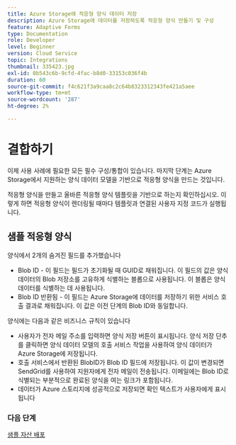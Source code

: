 ```yaml
---
title: Azure Storage에 적응형 양식 데이터 저장
description: Azure Storage에 데이터를 저장하도록 적응형 양식 만들기 및 구성
feature: Adaptive Forms
type: Documentation
role: Developer
level: Beginner
version: Cloud Service
topic: Integrations
thumbnail: 335423.jpg
exl-id: 0b543c6b-9cfd-4fac-b8d0-33153c036f4b
duration: 60
source-git-commit: f4c621f3a9caa8c2c64b8323312343fe421a5aee
workflow-type: tm+mt
source-wordcount: '287'
ht-degree: 2%

---
```


# 결합하기

이제 사용 사례에 필요한 모든 필수 구성/통합이 있습니다. 마지막 단계는 Azure Storage에서 지원하는 양식 데이터 모델을 기반으로 적응형 양식을 만드는 것입니다.

적응형 양식을 만들고 올바른 적응형 양식 템플릿을 기반으로 하는지 확인하십시오. 이렇게 하면 적응형 양식이 렌더링될 때마다 템플릿과 연결된 사용자 지정 코드가 실행됩니다.

## 샘플 적응형 양식

양식에서 2개의 숨겨진 필드를 추가했습니다

* Blob ID - 이 필드는 필드가 초기화될 때 GUID로 채워집니다. 이 필드의 값은 양식 데이터의 Blob 저장소를 고유하게 식별하는 블롭으로 사용됩니다. 이 블롭은 양식 데이터를 식별하는 데 사용됩니다.
* Blob ID 반환됨 - 이 필드는 Azure Storage에 데이터를 저장하기 위한 서비스 호출 결과로 채워집니다. 이 값은 이전 단계의 Blob ID와 동일합니다.

양식에는 다음과 같은 비즈니스 규칙이 있습니다

* 사용자가 전자 메일 주소를 입력하면 양식 저장 버튼이 표시됩니다. 양식 저장 단추를 클릭하면 양식 데이터 모델의 호출 서비스 작업을 사용하여 양식 데이터가 Azure Storage에 저장됩니다.
* 호출 서비스에서 반환된 BlobID가 Blob ID 필드에 저장됩니다. 이 값이 변경되면 SendGrid를 사용하여 지원자에게 전자 메일이 전송됩니다. 이메일에는 Blob ID로 식별되는 부분적으로 완료된 양식을 여는 링크가 포함됩니다.
* 데이터가 Azure 스토리지에 성공적으로 저장되면 확인 텍스트가 사용자에게 표시됩니다

### 다음 단계

[샘플 자산 배포](./deploy-sample-assets.md)
